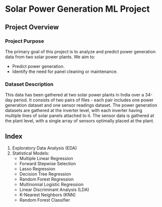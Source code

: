 # Solar Power Generation ML Project

## Project Overview

### Project Purpose
The primary goal of this project is to analyze and predict power generation data from two solar power plants. We aim to:
- Predict power generation.
- Identify the need for panel cleaning or maintenance.

### Dataset Description
This data has been gathered at two solar power plants in India over a 34-day period. It consists of two pairs of files - each pair includes one power generation dataset and one sensor readings dataset. The power generation datasets are gathered at the inverter level, with each inverter having multiple lines of solar panels attached to it. The sensor data is gathered at the plant level, with a single array of sensors optimally placed at the plant.

## Index
1. Exploratory Data Analysis (EDA)
2. Statistical Models:
   - Multiple Linear Regression
   - Forward Stepwise Selection
   - Lasso Regression 
   - Decision Tree Regression 
   - Random Forest Regression
   - Multinomial Logistic Regression
   - Linear Discriminant Analysis (LDA)
   - K-Nearest Neighbors (KNN) 
   - Random Forest Classifier
